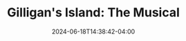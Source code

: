 ---
title: "Gilligan's Island: The Musical"
Theatre: Spotlight Events Center
Venue: Spotlight Events Center
Season: 
date: 2024-06-18T14:38:42-04:00
opening_date: 2024-04-25
closing_date: 2024-05-12
showtimes:
- 2024-04-25 12:00:00
- 2024-04-25 19:00:00
- 2024-04-26 19:00:00
- 2024-04-27 12:00:00
- 2024-04-27 19:00:00
- 2024-05-03 19:00:00
- 2024-05-04 12:00:00
- 2024-05-04 19:00:00
- 2024-05-10 19:00:00
- 2024-05-11 12:00:00
- 2024-05-11 19:00:00
- 2024-05-12 14:00:00
featured_image: 
featured_image_alt: 
featured_image_caption: 
featured_image_attr: 
featured_image_attr_link: 
program:
Website: 
Tickets: 
show_details: 
cast:
crew:
orchestra:
genres: 
Description: 
---